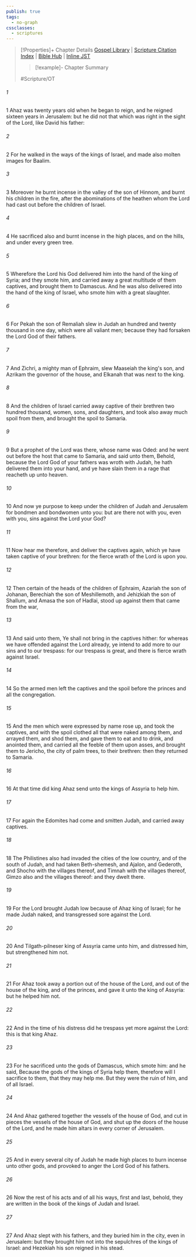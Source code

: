```yaml
---
publish: true
tags:
  - no-graph
cssclasses:
  - scriptures
---
```

>[!Properties]+ Chapter Details
>[Gospel Library](https://churchofjesuschrist.org/study/scriptures/ot/2-chr/28?lang=eng)    |    [Scripture Citation Index](https://scriptures.byu.edu/#0721c::c0721c)    |    [Bible Hub](https://biblehub.com/2_chronicles/28.htm)    |    [Inline JST](https://scripturetoolbox.com/html/ic/2Chronicles/28.html)
>>[!example]- Chapter Summary
>> 
> 
>
>#Scripture/OT
###### 1
1 Ahaz was twenty years old when he began to reign, and he reigned sixteen years in Jerusalem: but he did not that which was right in the sight of the Lord, like David his father:
###### 2
2 For he walked in the ways of the kings of Israel, and made also molten images for Baalim.
###### 3
3 Moreover he burnt incense in the valley of the son of Hinnom, and burnt his children in the fire, after the abominations of the heathen whom the Lord had cast out before the children of Israel.
###### 4
4 He sacrificed also and burnt incense in the high places, and on the hills, and under every green tree.
###### 5
5 Wherefore the Lord his God delivered him into the hand of the king of Syria; and they smote him, and carried away a great multitude of them captives, and brought them to Damascus. And he was also delivered into the hand of the king of Israel, who smote him with a great slaughter.
###### 6
6 For Pekah the son of Remaliah slew in Judah an hundred and twenty thousand in one day, which were all valiant men; because they had forsaken the Lord God of their fathers.
###### 7
7 And Zichri, a mighty man of Ephraim, slew Maaseiah the king's son, and Azrikam the governor of the house, and Elkanah that was next to the king.
###### 8
8 And the children of Israel carried away captive of their brethren two hundred thousand, women, sons, and daughters, and took also away much spoil from them, and brought the spoil to Samaria.
###### 9
9 But a prophet of the Lord was there, whose name was Oded: and he went out before the host that came to Samaria, and said unto them, Behold, because the Lord God of your fathers was wroth with Judah, he hath delivered them into your hand, and ye have slain them in a rage that reacheth up unto heaven.
###### 10
10 And now ye purpose to keep under the children of Judah and Jerusalem for bondmen and bondwomen unto you: but are there not with you, even with you, sins against the Lord your God?
###### 11
11 Now hear me therefore, and deliver the captives again, which ye have taken captive of your brethren: for the fierce wrath of the Lord is upon you.
###### 12
12 Then certain of the heads of the children of Ephraim, Azariah the son of Johanan, Berechiah the son of Meshillemoth, and Jehizkiah the son of Shallum, and Amasa the son of Hadlai, stood up against them that came from the war,
###### 13
13 And said unto them, Ye shall not bring in the captives hither: for whereas we have offended against the Lord already, ye intend to add more to our sins and to our trespass: for our trespass is great, and there is fierce wrath against Israel.
###### 14
14 So the armed men left the captives and the spoil before the princes and all the congregation.
###### 15
15 And the men which were expressed by name rose up, and took the captives, and with the spoil clothed all that were naked among them, and arrayed them, and shod them, and gave them to eat and to drink, and anointed them, and carried all the feeble of them upon asses, and brought them to Jericho, the city of palm trees, to their brethren: then they returned to Samaria.
###### 16
16 At that time did king Ahaz send unto the kings of Assyria to help him.
###### 17
17 For again the Edomites had come and smitten Judah, and carried away captives.
###### 18
18 The Philistines also had invaded the cities of the low country, and of the south of Judah, and had taken Beth-shemesh, and Ajalon, and Gederoth, and Shocho with the villages thereof, and Timnah with the villages thereof, Gimzo also and the villages thereof: and they dwelt there.
###### 19
19 For the Lord brought Judah low because of Ahaz king of Israel; for he made Judah naked, and transgressed sore against the Lord.
###### 20
20 And Tilgath-pilneser king of Assyria came unto him, and distressed him, but strengthened him not.
###### 21
21 For Ahaz took away a portion out of the house of the Lord, and out of the house of the king, and of the princes, and gave it unto the king of Assyria: but he helped him not.
###### 22
22 And in the time of his distress did he trespass yet more against the Lord: this is that king Ahaz.
###### 23
23 For he sacrificed unto the gods of Damascus, which smote him: and he said, Because the gods of the kings of Syria help them, therefore will I sacrifice to them, that they may help me. But they were the ruin of him, and of all Israel.
###### 24
24 And Ahaz gathered together the vessels of the house of God, and cut in pieces the vessels of the house of God, and shut up the doors of the house of the Lord, and he made him altars in every corner of Jerusalem.
###### 25
25 And in every several city of Judah he made high places to burn incense unto other gods, and provoked to anger the Lord God of his fathers.
###### 26
26 Now the rest of his acts and of all his ways, first and last, behold, they are written in the book of the kings of Judah and Israel.
###### 27
27 And Ahaz slept with his fathers, and they buried him in the city, even in Jerusalem: but they brought him not into the sepulchres of the kings of Israel: and Hezekiah his son reigned in his stead.
